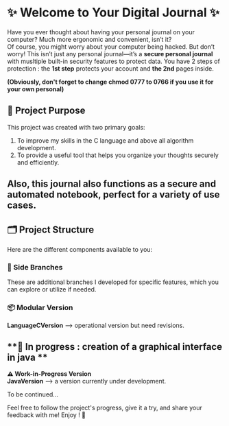 # ✨ Welcome to Your Digital Journal ✨  

Have you ever thought about having your personal journal on your computer? Much more ergonomic and convenient, isn’t it?  
Of course, you might worry about your computer being hacked. But don’t worry! This isn’t just any personal journal—it’s a **secure personal journal** with musltiple built-in security features to protect data. You have 2 steps of protection : the **1st step** protects your account and **the 2nd** pages inside. 

**(Obviously, don't forget to change chmod 0777 to 0766 if you use it for your own personal)**

## 🎯 Project Purpose  

This project was created with two primary goals:  
1. To improve my skills in the C language and above all algorithm development.  
2. To provide a useful tool that helps you organize your thoughts securely and efficiently.  

Also, this journal also functions as a **secure and automated notebook**, perfect for a variety of use cases.  
---

## 🗂️ Project Structure  

Here are the different components available to you:  

### 🌿 Side Branches  
These are additional branches I developed for specific features, which you can explore or utilize if needed.  

### 📦 Modular Version  
**LanguageCVersion**  —> operational version but need revisions.

**🎯 In progress : creation of a graphical interface in java **
--- 
**⚠️ Work-in-Progress Version**  
**JavaVersion**  —> a version currently under development.

To be continued...

Feel free to follow the project's progress, give it a try, and share your feedback with me! Enjoy ! 🚀
